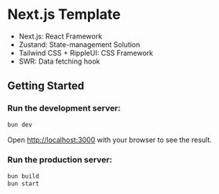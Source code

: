 # Next.js Template

- Next.js: React Framework
- Zustand: State-management Solution
- Tailwind CSS + RippleUI: CSS Framework
- SWR: Data fetching hook

## Getting Started

### Run the development server:

```bash
bun dev
```

Open [http://localhost:3000](http://localhost:3000) with your browser to see the result.

### Run the production server:

```bash
bun build
bun start
```

